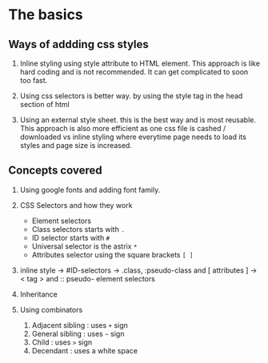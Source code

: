 # The basics

## Ways of addding css styles

1. Inline styling using style attribute to HTML element. This approach is like hard coding and is not recommended. It can get complicated to soon too fast.

2. Using css selectors is better way. by using the style tag in the head section of html

3. Using an external style sheet. this is the best way and is most reusable. This approach is also more efficient as one css file is cashed / downloaded vs inline styling where everytime page needs to load its styles and page size is increased.

## Concepts covered

1. Using google fonts and adding font family.

2. CSS Selectors and how they work
    * Element selectors
    * Class selectors starts with `.`
    * ID selector starts with `#`
    * Universal selector is the astrix `*`
    * Attributes selector using the square brackets `[ ]`

3. inline style -> #ID-selectors -> .class, :pseudo-class and [ attributes ] -> < tag > and :: pseudo- element selectors

4. Inheritance

5. Using combinators
    1. Adjacent sibling : uses `+` sign
    2. General sibling : uses `~` sign
    3. Child : uses `>` sign
    4. Decendant : uses a white space

